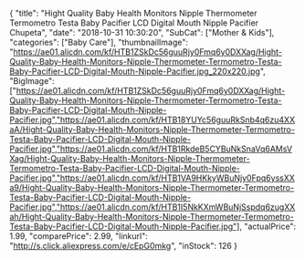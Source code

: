 {
	"title": "Hight Quality Baby Health Monitors Nipple Thermometer Termometro Testa Baby Pacifier LCD Digital Mouth Nipple Pacifier Chupeta",
	"date": "2018-10-31 10:30:20",
	"SubCat": ["Mother & Kids"],
	"categories": ["Baby Care"],
	"thumbnailImage": "https://ae01.alicdn.com/kf/HTB1ZSkDc56guuRjy0Fmq6y0DXXag/Hight-Quality-Baby-Health-Monitors-Nipple-Thermometer-Termometro-Testa-Baby-Pacifier-LCD-Digital-Mouth-Nipple-Pacifier.jpg_220x220.jpg",
	"BigImage": ["https://ae01.alicdn.com/kf/HTB1ZSkDc56guuRjy0Fmq6y0DXXag/Hight-Quality-Baby-Health-Monitors-Nipple-Thermometer-Termometro-Testa-Baby-Pacifier-LCD-Digital-Mouth-Nipple-Pacifier.jpg","https://ae01.alicdn.com/kf/HTB18YUYc56guuRkSnb4q6zu4XXaA/Hight-Quality-Baby-Health-Monitors-Nipple-Thermometer-Termometro-Testa-Baby-Pacifier-LCD-Digital-Mouth-Nipple-Pacifier.jpg","https://ae01.alicdn.com/kf/HTB1RkdeB5CYBuNkSnaVq6AMsVXag/Hight-Quality-Baby-Health-Monitors-Nipple-Thermometer-Termometro-Testa-Baby-Pacifier-LCD-Digital-Mouth-Nipple-Pacifier.jpg","https://ae01.alicdn.com/kf/HTB1VA9HKkyWBuNjy0Fpq6yssXXa9/Hight-Quality-Baby-Health-Monitors-Nipple-Thermometer-Termometro-Testa-Baby-Pacifier-LCD-Digital-Mouth-Nipple-Pacifier.jpg","https://ae01.alicdn.com/kf/HTB1I5NkKXmWBuNjSspdq6zugXXah/Hight-Quality-Baby-Health-Monitors-Nipple-Thermometer-Termometro-Testa-Baby-Pacifier-LCD-Digital-Mouth-Nipple-Pacifier.jpg"],
	"actualPrice": 1.99,
	"comparePrice": 2.99,
	"linkurl": "http://s.click.aliexpress.com/e/cEpG0mkg",
	"inStock": 126
}
